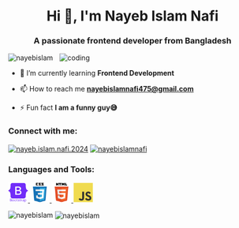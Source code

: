 <h1 align="center">Hi 👋, I'm Nayeb Islam Nafi</h1>
<h3 align="center">A passionate frontend developer from Bangladesh</h3>
<img align="right" alt="coding" width="400" src="https://camo.githubusercontent.com/4d9f5ecceb711eec6e2018f38a5677dc657c9738d4a65ba3b928c41c0a45b439/68747470733a2f2f6d69726f2e6d656469756d2e636f6d2f6d61782f313336302f302a37513379765349765f7430696f4a2d5a2e676966">
<p align="left"> <img src="https://komarev.com/ghpvc/?username=nayebislam&label=Profile%20views&color=0e75b6&style=flat" alt="nayebislam" /> </p>

- 🌱 I’m currently learning **Frontend Development**

- 📫 How to reach me **nayebislamnafi475@gmail.com**

- ⚡ Fun fact **I am a funny guy😅**

<h3 align="left">Connect with me:</h3>
<p align="left">
<a href="https://fb.com/nayeb.islam.nafi.2024" target="blank"><img align="center" src="https://raw.githubusercontent.com/rahuldkjain/github-profile-readme-generator/master/src/images/icons/Social/facebook.svg" alt="nayeb.islam.nafi.2024" height="30" width="40" /></a>
<a href="https://instagram.com/nayebislamnafi" target="blank"><img align="center" src="https://raw.githubusercontent.com/rahuldkjain/github-profile-readme-generator/master/src/images/icons/Social/instagram.svg" alt="nayebislamnafi" height="30" width="40" /></a>
</p>

<h3 align="left">Languages and Tools:</h3>
<p align="left"> <a href="https://getbootstrap.com" target="_blank" rel="noreferrer"> <img src="https://raw.githubusercontent.com/devicons/devicon/master/icons/bootstrap/bootstrap-plain-wordmark.svg" alt="bootstrap" width="40" height="40"/> </a> <a href="https://www.w3schools.com/css/" target="_blank" rel="noreferrer"> <img src="https://raw.githubusercontent.com/devicons/devicon/master/icons/css3/css3-original-wordmark.svg" alt="css3" width="40" height="40"/> </a> <a href="https://www.w3.org/html/" target="_blank" rel="noreferrer"> <img src="https://raw.githubusercontent.com/devicons/devicon/master/icons/html5/html5-original-wordmark.svg" alt="html5" width="40" height="40"/> </a> <a href="https://developer.mozilla.org/en-US/docs/Web/JavaScript" target="_blank" rel="noreferrer"> <img src="https://raw.githubusercontent.com/devicons/devicon/master/icons/javascript/javascript-original.svg" alt="javascript" width="40" height="40"/> </a> </p>

<p><img align="left" src="https://github-readme-stats.vercel.app/api/top-langs?username=nayebislam&show_icons=true&locale=en&layout=compact" alt="nayebislam" /></p>

<p>&nbsp;<img align="center" src="https://github-readme-stats.vercel.app/api?username=nayebislam&show_icons=true&locale=en" alt="nayebislam" /></p>

